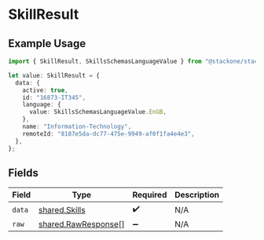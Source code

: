 # SkillResult

## Example Usage

```typescript
import { SkillResult, SkillsSchemasLanguageValue } from "@stackone/stackone-client-ts/sdk/models/shared";

let value: SkillResult = {
  data: {
    active: true,
    id: "16873-IT345",
    language: {
      value: SkillsSchemasLanguageValue.EnGB,
    },
    name: "Information-Technology",
    remoteId: "8187e5da-dc77-475e-9949-af0f1fa4e4e3",
  },
};
```

## Fields

| Field                                                             | Type                                                              | Required                                                          | Description                                                       |
| ----------------------------------------------------------------- | ----------------------------------------------------------------- | ----------------------------------------------------------------- | ----------------------------------------------------------------- |
| `data`                                                            | [shared.Skills](../../../sdk/models/shared/skills.md)             | :heavy_check_mark:                                                | N/A                                                               |
| `raw`                                                             | [shared.RawResponse](../../../sdk/models/shared/rawresponse.md)[] | :heavy_minus_sign:                                                | N/A                                                               |